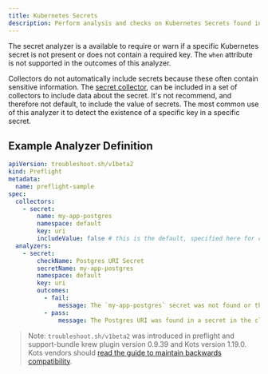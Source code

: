 ```yaml
---
title: Kubernetes Secrets
description: Perform analysis and checks on Kubernetes Secrets found in the cluster
---
```


The secret analyzer is a available to require or warn if a specific Kubernetes secret is not present or does not contain a required key.
The `when` attribute is not supported in the outcomes of this analyzer.

Collectors do not automatically include secrets because these often contain sensitive information.
The [secret collector](https://troubleshoot.sh/docs/collect/secret/), can be included in a set of collectors to include data about the secret.
It's not recommend, and therefore not default, to include the value of secrets.
The most common use of this analyzer it to detect the existence of a specific key in a specific secret.

## Example Analyzer Definition

```yaml
apiVersion: troubleshoot.sh/v1beta2
kind: Preflight
metadata:
  name: preflight-sample
spec:
  collectors:
    - secret:
        name: my-app-postgres
        namespace: default
        key: uri
        includeValue: false # this is the default, specified here for clarity
  analyzers:
    - secret:
        checkName: Postgres URI Secret
        secretName: my-app-postgres
        namespace: default
        key: uri
        outcomes:
          - fail:
              message: The `my-app-postgres` secret was not found or the `uri` key was not detected.
          - pass:
              message: The Postgres URI was found in a secret in the cluster.
```

> Note: `troubleshoot.sh/v1beta2` was introduced in preflight and support-bundle krew plugin version 0.9.39 and Kots version 1.19.0. Kots vendors should [read the guide to maintain backwards compatibility](/v1beta2/).
